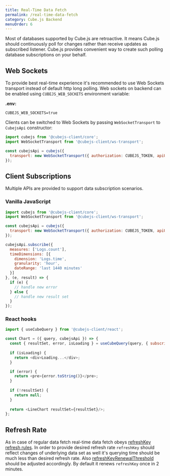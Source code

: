 ```yaml
---
title: Real-Time Data Fetch
permalink: /real-time-data-fetch
category: Cube.js Backend
menuOrder: 6
---
```


Most of databases supported by Cube.js are retroactive.
It means Cube.js should continuously poll for changes rather than receive updates as subscribed listener.
Cube.js provides convenient way to create such polling database subscriptions on your behalf.

## Web Sockets

To provide best real-time experience it's recommended to use Web Sockets transport instead of default http long polling.
Web sockets on backend can be enabled using `CUBEJS_WEB_SOCKETS` environment variable:

**.env:**
```
CUBEJS_WEB_SOCKETS=true
```

Clients can be switched to Web Sockets by passing `WebSocketTransport` to `CubejsApi` constructor:

```javascript
import cubejs from '@cubejs-client/core';
import WebSocketTransport from '@cubejs-client/ws-transport';

const cubejsApi = cubejs({
  transport: new WebSocketTransport({ authorization: CUBEJS_TOKEN, apiUrl: 'ws://localhost:4000/' })
});
```

## Client Subscriptions

Multiple APIs are provided to support data subscription scenarios.

### Vanilla JavaScript

```javascript
import cubejs from '@cubejs-client/core';
import WebSocketTransport from '@cubejs-client/ws-transport';

const cubejsApi = cubejs({
  transport: new WebSocketTransport({ authorization: CUBEJS_TOKEN, apiUrl: 'ws://localhost:4000/' })
});

cubejsApi.subscribe({
  measures: ['Logs.count'],
  timeDimensions: [{
    dimension: 'Logs.time',
    granularity: 'hour',
    dateRange: 'last 1440 minutes'
  }]
}, (e, result) => {
  if (e) {
    // handle new error
  } else {
    // handle new result set
  }
});
```

### React hooks

```javascript
import { useCubeQuery } from '@cubejs-client/react';

const Chart = ({ query, cubejsApi }) => {
  const { resultSet, error, isLoading } = useCubeQuery(query, { subscribe: true, cubejsApi });
  
  if (isLoading) {
    return <div>Loading...</div>;
  }

  if (error) {
    return <pre>{error.toString()}</pre>;
  }
  
  if (!resultSet) {
    return null;
  }
  
  return <LineChart resultSet={resultSet}/>;
};
```

## Refresh Rate

As in case of regular data fetch real-time data fetch obeys [refreshKey refresh rules](caching#refresh-keys).
In order to provide desired refresh rate `refreshKey` should reflect changes of underlying data set as well it's querying time should be much less than desired refresh rate.
Also [refreshKeyRenewalThreshold](@cubejs-backend-server-core#options-reference-orchestrator-options) should be adjusted accordingly.
By default it renews `refreshKey` once in 2 minutes.

